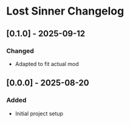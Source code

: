# Lost Sinner Changelog

## [0.1.0] - 2025-09-12

### Changed
- Adapted to fit actual mod

## [0.0.0] - 2025-08-20

### Added
- Initial project setup